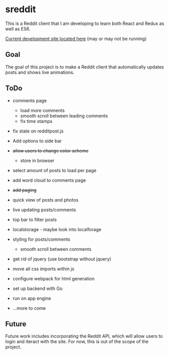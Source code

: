 # sreddit
This is a Reddit client that I am developing to learn both React and Redux as well as ES6.

[Current development site located here](https://sreddit-mgerb42.c9users.io/) (may or may not be running)

## Goal
The goal of this project is to make a Reddit client that automatically updates posts and shows live animations.


## ToDo

- comments page
	- load more comments
	- smooth scroll between leading comments
	- fix time stamps
	
- fix state on redditpost.js

- Add options to side bar

- ~~allow users to change color scheme~~
	- store in browser

- select amount of posts to load per page

- add word cloud to comments page

- ~~add paging~~

- quick view of posts and photos

- live updating posts/comments

- top bar to filter posts

- localstorage - maybe look into localforage

- styling for posts/comments

    - smooth scroll between comments
    
- get rid of jquery (use bootstrap without jquery)

- move all css imports within js

- configure webpack for html generation
    
- set up backend with Go

- run on app engine

- ...more to come

## Future
Future work includes incorporating the Reddit API, which will allow users to login and iteract with the site. For now, this is out of the scope of the project.